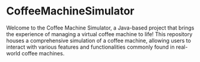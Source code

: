 # CoffeeMachineSimulator
Welcome to the Coffee Machine Simulator, a Java-based project that brings the experience of managing a virtual coffee machine to life! This repository houses a comprehensive simulation of a coffee machine, allowing users to interact with various features and functionalities commonly found in real-world coffee machines.
